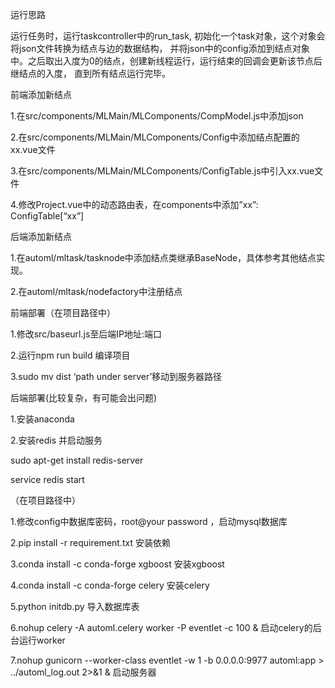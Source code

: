 运行思路

运行任务时，运行taskcontroller中的run_task, 初始化一个task对象，这个对象会将json文件转换为结点与边的数据结构，
并将json中的config添加到结点对象中。之后取出入度为0的结点，创建新线程运行，运行结束的回调会更新该节点后继结点的入度，
直到所有结点运行完毕。


前端添加新结点

1.在src/components/MLMain/MLComponents/CompModel.js中添加json

2.在src/components/MLMain/MLComponents/Config中添加结点配置的xx.vue文件

3.在src/components/MLMain/MLComponents/ConfigTable.js中引入xx.vue文件

4.修改Project.vue中的动态路由表，在components中添加”xx”: ConfigTable[“xx”]


后端添加新结点

1.在automl/mltask/tasknode中添加结点类继承BaseNode，具体参考其他结点实现。

2.在automl/mltask/nodefactory中注册结点


前端部署（在项目路径中）

1.修改src/baseurl.js至后端IP地址:端口

2.运行npm run build 编译项目

3.sudo mv dist ‘path under server’移动到服务器路径


后端部署(比较复杂，有可能会出问题)

1.安装anaconda

2.安装redis 并启动服务

sudo apt-get install redis-server

service redis start

（在项目路径中）

1.修改config中数据库密码，root@your password ，启动mysql数据库

2.pip install -r requirement.txt 安装依赖

3.conda install -c conda-forge xgboost 安装xgboost

4.conda install -c conda-forge celery 安装celery

5.python initdb.py 导入数据库表

6.nohup celery -A automl.celery worker -P eventlet -c 100 & 启动celery的后台运行worker

7.nohup gunicorn --worker-class eventlet -w 1 -b 0.0.0.0:9977 automl:app > ../automl_log.out 2>&1 & 启动服务器